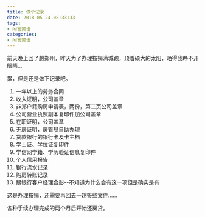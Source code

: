 ```yaml
---
title: 做个记录
date: 2018-05-24 08:33:33
tags:
- 闲言赘语
categories:
- 闲言赘语
---
```


前天晚上回了趟郑州，昨天为了办理按揭满城跑，顶着硕大的太阳，晒得我睁不开眼睛…

累，但是还是做下记录吧。

1. 一年以上的劳务合同
2. 收入证明，公司盖章
3. 非郑户籍购房申请表，两份，第二页公司盖章
4. 公司营业执照副本复印件加公司盖章
5. 在职证明，公司盖章
6. 无房证明，房管局自助办理
7. 贷款银行的银行卡及卡主档
8. 学士证、学位证复印件
9. 学信网学籍、学历验证信息复印件
10. 个人信用报告
11. 银行流水记录
12. 购房转账记录
13. 跟银行客户经理合影--不知道为什么会有这一项但是确实是有

这是办理按揭，还需要再回去一趟签些文件……

各种手续办理完成的两个月后开始还房贷。